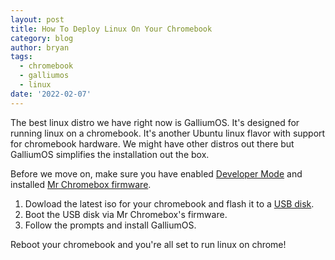 ```yaml
---
layout: post
title: How To Deploy Linux On Your Chromebook
category: blog
author: bryan
tags:
  - chromebook
  - galliumos
  - linux
date: '2022-02-07'
---
```

The best linux distro we have right now is GalliumOS. It's designed for running linux on a chromebook. It's another Ubuntu linux flavor with support for chromebook hardware. We might have other distros out there but GalliumOS simplifies the installation out the box.

Before we move on, make sure you have enabled [Developer Mode](https://hohs.us/posts/how-to-enable-chromebook-developer-mode) and installed [Mr Chromebox firmware](https://hohs.us/posts/how-to-install-mr-chromebox-firmware).

1. Dowload the latest iso for your chromebook and flash it to a [USB disk](https://hohs.us/posts/how-to-make-a-bootable-iso-image).
2. Boot the USB disk via Mr Chromebox's firmware.
3. Follow the prompts and install GalliumOS.

Reboot your chromebook and you're all set to run linux on chrome!
